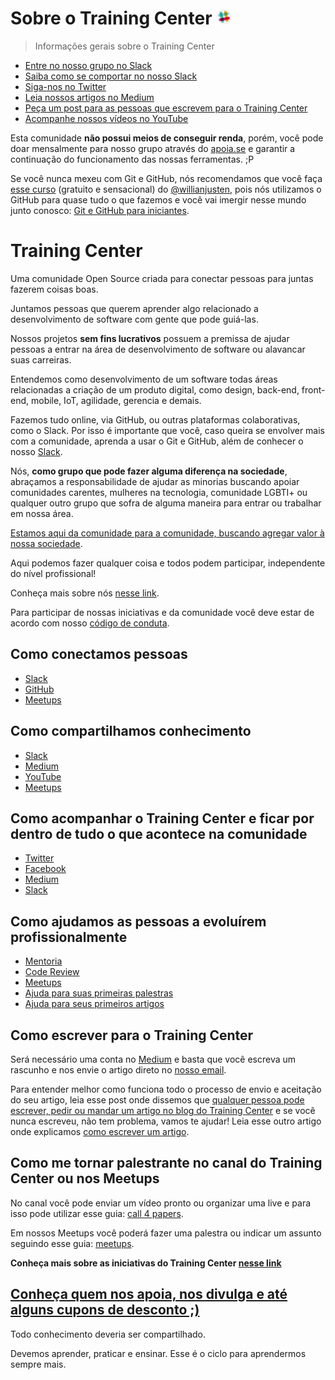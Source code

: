 # Sobre o Training Center <a href="https://ctgroups.herokuapp.com/" title="Acesse nosso Slack" target="_blank"><img src="/img/Slack.png" alt="Acesse nosso Slack" width="25px"></a>

> Informações gerais sobre o Training Center

<ul>
  <li><a href="https://ctgroups.herokuapp.com/" target="_blank" title="Entre no nosso grupo no Slack">Entre no nosso grupo no Slack</a></li>
  <li><a href="https://medium.com/trainingcenter/como-se-comportar-no-slack-do-training-center-a3715fb7c00f" target="_blank" title="Saiba como se comportar no nosso Slack">Saiba como se comportar no nosso Slack</a></li>
  <li><a href="https://twitter.com/trainingcentr" target="_blank" title="Siga-nos no Twitter">Siga-nos no Twitter</a></li>
  <li><a href="https://medium.com/trainingcenter" target="_blank" title="Leia nossos artigos no Medium">Leia nossos artigos no Medium</a></li>
  <li><a href="https://bitly.com/quero-post-no-training-center" target="_blank" title="Peça um post para as pessoas que escrevem para o Training Center">Peça um post para as pessoas que escrevem para o Training Center</a></li>
  <li><a href="https://www.youtube.com/c/TrainingCenterChannel" target="_blank" title="Acompanhe nossos vídeos no YouTube">Acompanhe nossos vídeos no YouTube</a></li>
</ul>

Esta comunidade **não possui meios de conseguir renda**, porém, você pode doar mensalmente para nosso grupo através do [apoia.se](http://apoia.se/training-center) e garantir a continuação do funcionamento das nossas ferramentas. ;P

Se você nunca mexeu com Git e GitHub, nós recomendamos que você faça <a href="https://www.udemy.com/git-e-github-para-iniciantes/" target="_blank" title="Curso de Git e GitHub gratuito e sensacional do @willianjusten">esse curso</a> (gratuito e sensacional) do [@willianjusten](https://github.com/willianjusten), pois nós utilizamos o GitHub para quase tudo o que fazemos e você vai imergir nesse mundo junto conosco: [Git e GitHub para iniciantes](https://www.udemy.com/git-e-github-para-iniciantes/).

# Training Center

Uma comunidade Open Source criada para conectar pessoas para juntas fazerem coisas boas.

Juntamos pessoas que querem aprender algo relacionado a desenvolvimento de software com gente que pode guiá-las.

Nossos projetos **sem fins lucrativos** possuem a premissa de ajudar pessoas a entrar na área de desenvolvimento de software ou alavancar suas carreiras.

Entendemos como desenvolvimento de um software todas áreas relacionadas a criação de um produto digital, como design, back-end, front-end, mobile, IoT, agilidade, gerencia e demais.

Fazemos tudo online, via GitHub, ou outras plataformas colaborativas, como o Slack. Por isso é importante que você, caso queira se envolver mais com a comunidade, aprenda a usar o Git e GitHub, além de conhecer o nosso [Slack](https://github.com/training-center/slack).
 
Nós, **como grupo que pode fazer alguma diferença na sociedade**, abraçamos a responsabilidade de ajudar as minorias buscando apoiar comunidades carentes, mulheres na tecnologia, comunidade LGBTI+ ou qualquer outro grupo que sofra de alguma maneira para entrar ou trabalhar em nossa área.

[Estamos aqui da comunidade para a comunidade, buscando agregar valor à nossa sociedade](https://woliveiras.com.br/posts/Devolva-para-as-comunidades/).

Aqui podemos fazer qualquer coisa e todos podem participar, independente do nível profissional!

Conheça mais sobre nós [nesse link](https://medium.com/trainingcenter/hello-world-conhe%C3%A7a-o-centro-de-treinamento-4a47a1230b0c#.t967t9x6c).

Para participar de nossas iniciativas e da comunidade você deve estar de acordo com nosso [código de conduta](./CONDUCT.md).

## Como conectamos pessoas

* [Slack](https://github.com/training-center/slack/)
* [GitHub](https://github.com/training-center)
* [Meetups](https://github.com/training-center/meetups)

## Como compartilhamos conhecimento

* [Slack](https://github.com/training-center/slack/)
* [Medium](https://medium.com/trainingcenter)
* [YouTube](https://www.youtube.com/c/TrainingCenterChannel)
* [Meetups](https://github.com/training-center/meetups)

## Como acompanhar o Training Center e ficar por dentro de tudo o que acontece na comunidade

* [Twitter](https://twitter.com/trainingcentr)
* [Facebook](https://www.facebook.com/trainingcenterbr/)
* [Medium](https://medium.com/trainingcenter)
* [Slack](https://github.com/training-center/slack/)

## Como ajudamos as pessoas a evoluírem profissionalmente

* [Mentoria](https://github.com/training-center/mentoria/)
* [Code Review](https://github.com/training-center/code-review)
* [Meetups](https://github.com/training-center/meetups)
* [Ajuda para suas primeiras palestras](https://github.com/training-center/help4papers)
* [Ajuda para seus primeiros artigos](https://medium.com/trainingcenter)

## Como escrever para o Training Center

Será necessário uma conta no [Medium](https://medium.com) e basta que você escreva um rascunho e nos envie o artigo direto no [nosso email](contact.trainingcentr@gmail.com).

Para entender melhor como funciona todo o processo de envio e aceitação do seu artigo, leia esse post onde dissemos que [qualquer pessoa pode escrever, pedir ou mandar um artigo no blog do Training Center](https://medium.com/trainingcenter/qualquer-pessoa-pode-escrever-pedir-ou-mandar-um-artigo-no-blog-do-training-center-fde2979e8067) e se você nunca escreveu, não tem problema, vamos te ajudar! Leia esse outro artigo onde explicamos [como escrever um artigo](https://medium.com/trainingcenter/dicas-para-tirar-seu-artigo-do-papel-cc1fe0243bd).

## Como me tornar palestrante no canal do Training Center ou nos Meetups

No canal você pode enviar um vídeo pronto ou organizar uma live e para isso pode utilizar esse guia: [call 4 papers](https://github.com/training-center/call-4-papers).

Em nossos Meetups você poderá fazer uma palestra ou indicar um assunto seguindo esse guia: [meetups](https://github.com/training-center/meetups).

**Conheça mais sobre as iniciativas do Training Center [nesse link](https://medium.com/trainingcenter/iniciativas-do-centro-de-treinamento-271944071775#.449szqhb8)**

## [Conheça quem nos apoia, nos divulga e até alguns cupons de desconto ;)](https://github.com/training-center/sponsors)

Todo conhecimento deveria ser compartilhado.

Devemos aprender, praticar e ensinar. Esse é o ciclo para aprendermos sempre mais.
